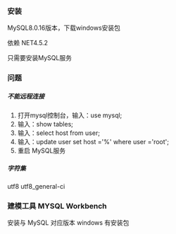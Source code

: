 ### 安装

MySQL8.0.16版本，下载windows安装包

依赖 NET4.5.2

只需要安装MySQL服务



### 问题

##### 不能远程连接

1. 打开mysql控制台，输入：use mysql;
2. 输入：show tables;
3. 输入：select host from user;
4. 输入：update user set host ='%' where user ='root';
5. 重启 MySQL服务

##### 字符集

utf8	utf8_general-ci



### 建模工具 MYSQL Workbench

安装与 MySQL 对应版本 windows 有安装包

